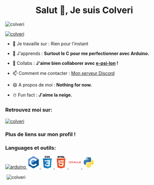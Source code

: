<h1 align="center">Salut 👋, Je suis Colveri</h1>
<p align="left"> <img src="https://komarev.com/ghpvc/?username=colveri&label=Vues%20du%20profil&color=f5a9b8&style=flat" alt="colveri" /> </p>

<p align="left"> <a href="https://github.com/ryo-ma/github-profile-trophy"><img src="https://github-profile-trophy.vercel.app/?username=colveri" alt="colveri" /></a> </p>

- 🔭 Je travaille sur : Rien pour l'instant

- 🌱 J'apprends : **Surtout le C pour me perfectionner avec Arduino.**

- 👯 Collabs : **J'aime bien collaborer avec [e-psi-lon](https://github.com/e-psi-lon) !**

- 📫 Comment me contacter : [Mon serveur Discord](https://discord.gg/invite/fqSvJ6w42X)

- 😄 A propos de moi : **Nothing for now.**

- ☃️ Fun fact : **J'aime la neige.**

<h3 align="left">Retrouvez moi sur:</h3>
<p align="left">
<a href="https://www.youtube.com/@colveri" target="blank"><img align="center" src="https://raw.githubusercontent.com/rahuldkjain/github-profile-readme-generator/master/src/images/icons/Social/youtube.svg" alt="colveri" height="30" width="40" /></a>
<h3>Plus de liens sur mon profil !</h3>
</p>

<h3 align="left">Languages et outils:</h3>
<p align="left"> <a href="https://www.arduino.cc/" target="_blank" rel="noreferrer"> <img src="https://cdn.worldvectorlogo.com/logos/arduino-1.svg" alt="arduino" width="40" height="40"/> </a> <a href="https://www.cprogramming.com/" target="_blank" rel="noreferrer"> <img src="https://raw.githubusercontent.com/devicons/devicon/master/icons/c/c-original.svg" alt="c" width="40" height="40"/> </a> <a href="https://www.w3schools.com/css/" target="_blank" rel="noreferrer"> <img src="https://raw.githubusercontent.com/devicons/devicon/master/icons/css3/css3-original-wordmark.svg" alt="css3" width="40" height="40"/> </a> <a href="https://www.w3.org/html/" target="_blank" rel="noreferrer"> <img src="https://raw.githubusercontent.com/devicons/devicon/master/icons/html5/html5-original-wordmark.svg" alt="html5" width="40" height="40"/> </a> <a href="https://www.oracle.com/" target="_blank" rel="noreferrer"> <img src="https://raw.githubusercontent.com/devicons/devicon/master/icons/oracle/oracle-original.svg" alt="oracle" width="40" height="40"/> </a> <a href="https://www.python.org" target="_blank" rel="noreferrer"> <img src="https://raw.githubusercontent.com/devicons/devicon/master/icons/python/python-original.svg" alt="python" width="40" height="40"/> </a> </p>

<p>&nbsp;<img align="center" src="https://github-readme-stats.vercel.app/api?username=Colveri&show_icons=true&locale=fr" alt="colveri" /></p>
